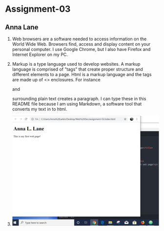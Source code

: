 # Assignment-03
## Anna Lane

1. Web browsers are a software needed to access information on the World Wide Web.
Browsers find, access and display content on your personal computer. I use Google Chrome, but I also have Firefox and Internet Explorer on my PC.

2. Markup is a type language used to develop websites. A markup language is comprised of "tags" that create proper structure and different elements to a page.  Html is a markup language and the tags are made up of <> enclosures. For instance <p> and </p> surrounding plain text creates a paragraph. I can type these in this README file because I am using Markdown, a software tool that converts my text in to html.

3. ![My Screenshot](./images/CaptureFirstPage.PNG)
